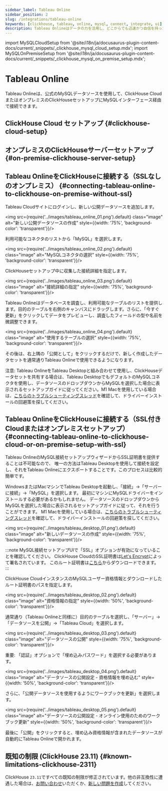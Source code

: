 ```yaml
---
sidebar_label: Tableau Online
sidebar_position: 2
slug: /integrations/tableau-online
keywords: [clickhouse, tableau, online, mysql, connect, integrate, ui]
description: Tableau Onlineはデータの力を活用し、どこからでも迅速かつ自信を持った意思決定を行えるようにします。
---
```


import MySQLCloudSetup from '@site/i18n/ja/docusaurus-plugin-content-docs/current/_snippets/_clickhouse_mysql_cloud_setup.mdx';
import MySQLOnPremiseSetup from '@site/i18n/ja/docusaurus-plugin-content-docs/current/_snippets/_clickhouse_mysql_on_premise_setup.mdx';

# Tableau Online

Tableau Onlineは、公式のMySQLデータソースを使用して、ClickHouse CloudまたはオンプレミスのClickHouseセットアップにMySQLインターフェース経由で接続できます。

## ClickHouse Cloud セットアップ {#clickhouse-cloud-setup}
<MySQLCloudSetup />

## オンプレミスのClickHouseサーバーセットアップ {#on-premise-clickhouse-server-setup}
<MySQLOnPremiseSetup />

## Tableau OnlineをClickHouseに接続する（SSLなしのオンプレミス） {#connecting-tableau-online-to-clickhouse-on-premise-without-ssl}

Tableau Cloudサイトにログインし、新しい公開データソースを追加します。

<img src={require('../images/tableau_online_01.png').default} class="image" alt="新しい公開データソースの作成" style={{width: '75%', 'background-color': 'transparent'}}/>
<br/>

利用可能なコネクタのリストから「MySQL」を選択します。

<img src={require('../images/tableau_online_02.png').default} class="image" alt="MySQLコネクタの選択" style={{width: '75%', 'background-color': 'transparent'}}/>
<br/>

ClickHouseセットアップ中に収集した接続詳細を指定します。

<img src={require('../images/tableau_online_03.png').default} class="image" alt="接続詳細の指定" style={{width: '75%', 'background-color': 'transparent'}}/>
<br/>

Tableau Onlineはデータベースを調査し、利用可能なテーブルのリストを提供します。目的のテーブルを右側のキャンバスにドラッグします。さらに、「今すぐ更新」をクリックしてデータをプレビューし、調査したフィールドの型や名前を微調整できます。

<img src={require('../images/tableau_online_04.png').default} class="image" alt="使用するテーブルの選択" style={{width: '75%', 'background-color': 'transparent'}}/>
<br/>

その後は、右上隅の「公開として」をクリックするだけで、新しく作成したデータセットを通常通りTableau Onlineで使用できるようになります。

注意: Tableau OnlineをTableau Desktopと組み合わせて使用し、ClickHouseデータセットを共有する場合は、Tableau DesktopでもデフォルトのMySQLコネクタを使用し、データソースのドロップダウンからMySQLを選択した場合に表示されるセットアップガイドに従ってください。M1 Macを使用している場合は、[こちらのトラブルシューティングスレッド](https://community.tableau.com/s/question/0D58b0000Ar6OhvCQE/unable-to-install-mysql-driver-for-m1-mac)を確認して、ドライバーインストールの回避策を探してください。

## Tableau OnlineをClickHouseに接続する（SSL付きCloudまたはオンプレミスセットアップ） {#connecting-tableau-online-to-clickhouse-cloud-or-on-premise-setup-with-ssl}

Tableau OnlineのMySQL接続セットアップウィザードからSSL証明書を提供することは不可能なので、
唯一の方法はTableau Desktopを使用して接続を設定し、それをTableau Onlineにエクスポートすることです。このプロセスは比較的簡単です。

WindowsまたはMacマシンでTableau Desktopを起動し、「接続」->「サーバーに接続」->「MySQL」を選択します。
最初にマシンにMySQLドライバーをインストールする必要があるかもしれません。
データソースのドロップダウンからMySQLを選択した場合に表示されるセットアップガイドに従って、それを行うことができます。
M1 Macを使用している場合は、[こちらのトラブルシューティングスレッド](https://community.tableau.com/s/question/0D58b0000Ar6OhvCQE/unable-to-install-mysql-driver-for-m1-mac)を確認して、ドライバーインストールの回避策を探してください。

<img src={require('../images/tableau_desktop_01.png').default} class="image" alt="新しいデータソースの作成" style={{width: '75%', 'background-color': 'transparent'}}/>
<br/>

:::note
MySQL接続セットアップUIで「SSL」オプションが有効になっていることを確認してください。
ClickHouse CloudのSSL証明書は[Let's Encrypt](https://letsencrypt.org/certificates/)によって署名されています。
このルート証明書は[こちら](https://letsencrypt.org/certs/isrgrootx1.pem)からダウンロードできます。
:::

ClickHouse CloudインスタンスのMySQLユーザー資格情報とダウンロードしたルート証明書のパスを指定します。

<img src={require('../images/tableau_desktop_02.png').default} class="image" alt="資格情報の指定" style={{width: '50%', 'background-color': 'transparent'}}/>
<br/>

通常通り（Tableau Onlineと同様に）目的のテーブルを選択し、「サーバー」->「データソースを公開」->「Tableau Cloud」を選択します。

<img src={require('../images/tableau_desktop_03.png').default} class="image" alt="データソースの公開" style={{width: '75%', 'background-color': 'transparent'}}/>
<br/>

重要: 「認証」オプションで「埋め込みパスワード」を選択する必要があります。

<img src={require('../images/tableau_desktop_04.png').default} class="image" alt="データソースの公開設定 - 資格情報を埋め込む" style={{width: '50%', 'background-color': 'transparent'}}/>
<br/>

さらに、「公開データソースを使用するようにワークブックを更新」を選択します。

<img src={require('../images/tableau_desktop_05.png').default} class="image" alt="データソースの公開設定 - オンライン使用のためのワークブック更新" style={{width: '50%', 'background-color': 'transparent'}}/>
<br/>

最後に「公開」をクリックすると、埋め込み資格情報が含まれたデータソースが自動的にTableau Onlineで開かれます。

## 既知の制限 (ClickHouse 23.11) {#known-limitations-clickhouse-2311}

ClickHouse `23.11`ですべての既知の制限が修正されています。他の非互換性に遭遇した場合は、[お問い合わせ](https://clickhouse.com/company/contact)いただくか、[新しい問題を作成](https://github.com/ClickHouse/ClickHouse/issues)してください。
